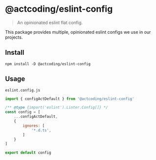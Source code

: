 # @actcoding/eslint-config

> An opinionated eslint flat config.

This package provides multiple, opinionated eslint configs we use in our projects.

## Install

```shell
npm install -D @actcoding/eslint-config
```

## Usage

`eslint.config.js`

```js
import { configActDefault } from '@actcoding/eslint-config'

/** @type {import('eslint').Linter.Config[]} */
const config = [
    ...configActDefault,
    {
        ignores: [
            '*.d.ts',
        ]
    }
]

export default config
```
